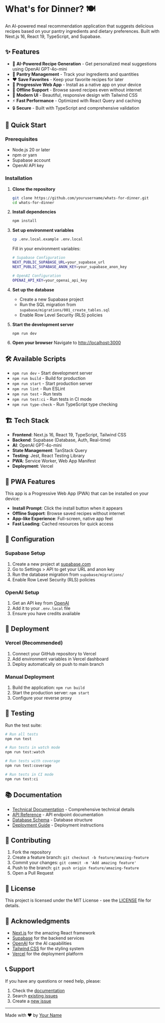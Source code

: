 # What's for Dinner? 🍽️

An AI-powered meal recommendation application that suggests delicious recipes based on your pantry ingredients and dietary preferences. Built with Next.js 16, React 19, TypeScript, and Supabase.

## ✨ Features

- 🤖 **AI-Powered Recipe Generation** - Get personalized meal suggestions using OpenAI GPT-4o-mini
- 🥘 **Pantry Management** - Track your ingredients and quantities
- ❤️ **Save Favorites** - Keep your favorite recipes for later
- 📱 **Progressive Web App** - Install as a native app on your device
- 🔄 **Offline Support** - Browse saved recipes even without internet
- 🎨 **Modern UI** - Beautiful, responsive design with Tailwind CSS
- ⚡ **Fast Performance** - Optimized with React Query and caching
- 🔒 **Secure** - Built with TypeScript and comprehensive validation

## 🚀 Quick Start

### Prerequisites

- Node.js 20 or later
- npm or yarn
- Supabase account
- OpenAI API key

### Installation

1. **Clone the repository**
   ```bash
   git clone https://github.com/yourusername/whats-for-dinner.git
   cd whats-for-dinner
   ```

2. **Install dependencies**
   ```bash
   npm install
   ```

3. **Set up environment variables**
   ```bash
   cp .env.local.example .env.local
   ```
   
   Fill in your environment variables:
   ```bash
   # Supabase Configuration
   NEXT_PUBLIC_SUPABASE_URL=your_supabase_url
   NEXT_PUBLIC_SUPABASE_ANON_KEY=your_supabase_anon_key
   
   # OpenAI Configuration
   OPENAI_API_KEY=your_openai_api_key
   ```

4. **Set up the database**
   - Create a new Supabase project
   - Run the SQL migration from `supabase/migrations/001_create_tables.sql`
   - Enable Row Level Security (RLS) policies

5. **Start the development server**
   ```bash
   npm run dev
   ```

6. **Open your browser**
   Navigate to [http://localhost:3000](http://localhost:3000)

## 🛠️ Available Scripts

- `npm run dev` - Start development server
- `npm run build` - Build for production
- `npm run start` - Start production server
- `npm run lint` - Run ESLint
- `npm run test` - Run tests
- `npm run test:ci` - Run tests in CI mode
- `npm run type-check` - Run TypeScript type checking

## 🏗️ Tech Stack

- **Frontend**: Next.js 16, React 19, TypeScript, Tailwind CSS
- **Backend**: Supabase (Database, Auth, Real-time)
- **AI**: OpenAI GPT-4o-mini
- **State Management**: TanStack Query
- **Testing**: Jest, React Testing Library
- **PWA**: Service Worker, Web App Manifest
- **Deployment**: Vercel

## 📱 PWA Features

This app is a Progressive Web App (PWA) that can be installed on your device:

- **Install Prompt**: Click the install button when it appears
- **Offline Support**: Browse saved recipes without internet
- **App-like Experience**: Full-screen, native app feel
- **Fast Loading**: Cached resources for quick access

## 🔧 Configuration

### Supabase Setup

1. Create a new project at [supabase.com](https://supabase.com)
2. Go to Settings > API to get your URL and anon key
3. Run the database migration from `supabase/migrations/`
4. Enable Row Level Security (RLS) policies

### OpenAI Setup

1. Get an API key from [OpenAI](https://platform.openai.com)
2. Add it to your `.env.local` file
3. Ensure you have credits available

## 🚀 Deployment

### Vercel (Recommended)

1. Connect your GitHub repository to Vercel
2. Add environment variables in Vercel dashboard
3. Deploy automatically on push to main branch

### Manual Deployment

1. Build the application: `npm run build`
2. Start the production server: `npm start`
3. Configure your reverse proxy

## 🧪 Testing

Run the test suite:

```bash
# Run all tests
npm run test

# Run tests in watch mode
npm run test:watch

# Run tests with coverage
npm run test:coverage

# Run tests in CI mode
npm run test:ci
```

## 📚 Documentation

- [Technical Documentation](./TECH_DOCS.md) - Comprehensive technical details
- [API Reference](./TECH_DOCS.md#api-endpoints) - API endpoint documentation
- [Database Schema](./TECH_DOCS.md#database-schema) - Database structure
- [Deployment Guide](./TECH_DOCS.md#deployment) - Deployment instructions

## 🤝 Contributing

1. Fork the repository
2. Create a feature branch: `git checkout -b feature/amazing-feature`
3. Commit your changes: `git commit -m 'Add amazing feature'`
4. Push to the branch: `git push origin feature/amazing-feature`
5. Open a Pull Request

## 📄 License

This project is licensed under the MIT License - see the [LICENSE](LICENSE) file for details.

## 🙏 Acknowledgments

- [Next.js](https://nextjs.org) for the amazing React framework
- [Supabase](https://supabase.com) for the backend services
- [OpenAI](https://openai.com) for the AI capabilities
- [Tailwind CSS](https://tailwindcss.com) for the styling system
- [Vercel](https://vercel.com) for the deployment platform

## 📞 Support

If you have any questions or need help, please:

1. Check the [documentation](./TECH_DOCS.md)
2. Search [existing issues](https://github.com/yourusername/whats-for-dinner/issues)
3. Create a [new issue](https://github.com/yourusername/whats-for-dinner/issues/new)

---

Made with ❤️ by [Your Name](https://github.com/yourusername)
